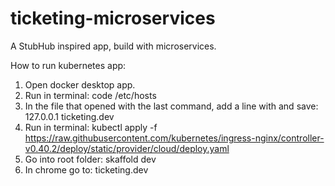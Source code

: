# ticketing-microservices
 A StubHub inspired app, build with microservices.

How to run kubernetes app:
1. Open docker desktop app.
2. Run in terminal:
   code /etc/hosts
3. In the file that opened with the last command, add a line with and save:
   127.0.0.1 ticketing.dev
4. Run in terminal:
   kubectl apply -f https://raw.githubusercontent.com/kubernetes/ingress-nginx/controller-v0.40.2/deploy/static/provider/cloud/deploy.yaml
5. Go into root folder:
   skaffold dev
6. In chrome go to:
   ticketing.dev